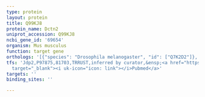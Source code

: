 ```yaml
---
type: protein
layout: protein
title: Q99KJ8
protein_name: Dctn2
uniprot_accession: Q99KJ8
ncbi_gene_id: '69654'
organism: Mus musculus
function: target gene
orthologs: '[{"species": "Drosophila melanogaster", "id": ["Q7K2D2"]}, {"species": "Caenorhabditis elegans", "id": ["Q09248"]}, {"species": "Homo sapiens", "id": ["Q13561"]}, {"species": "Rattus norvegicus", "id": ["A0A0G2JUC7"]}]'
tfs: 'Jdp2,P97875,81703,TRRUST,inferred by curator,&ensp;<a href="https://www.ncbi.nlm.nih.gov/pubmed/?term=9742085%5Buid%5D+OR+29087512%5Buid%5D"
  target="_blank"><i uk-icon="icon: link"></i>Pubmed</a>'
targets: ''
binding_sites: ''

---
```

